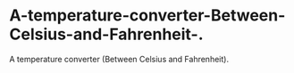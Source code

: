 # A-temperature-converter-Between-Celsius-and-Fahrenheit-.
A temperature converter (Between Celsius and Fahrenheit).
